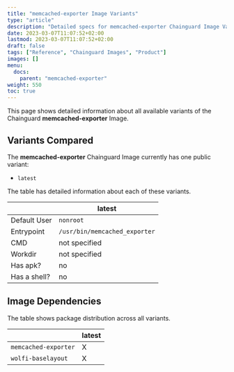 ```yaml
---
title: "memcached-exporter Image Variants"
type: "article"
description: "Detailed specs for memcached-exporter Chainguard Image Variants"
date: 2023-03-07T11:07:52+02:00
lastmod: 2023-03-07T11:07:52+02:00
draft: false
tags: ["Reference", "Chainguard Images", "Product"]
images: []
menu:
  docs:
    parent: "memcached-exporter"
weight: 550
toc: true
---
```


This page shows detailed information about all available variants of the Chainguard **memcached-exporter** Image.

## Variants Compared
The **memcached-exporter** Chainguard Image currently has one public variant: 

- `latest`

The table has detailed information about each of these variants.

|              | latest                        |
|--------------|-------------------------------|
| Default User | `nonroot`                     |
| Entrypoint   | `/usr/bin/memcached_exporter` |
| CMD          | not specified                 |
| Workdir      | not specified                 |
| Has apk?     | no                            |
| Has a shell? | no                            |

## Image Dependencies
The table shows package distribution across all variants.

|                      | latest |
|----------------------|--------|
| `memcached-exporter` | X      |
| `wolfi-baselayout`   | X      |

